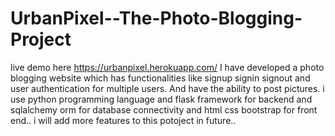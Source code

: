 # UrbanPixel--The-Photo-Blogging-Project
live demo here https://urbanpixel.herokuapp.com/
I have developed a photo blogging website which has functionalities like signup signin signout and user authentication for multiple users. And have the ability to post pictures. i use python programming language and flask framework for backend and sqlalchemy orm for database connectivity and html css bootstrap for front end.. i will add more features to this potoject in future..
